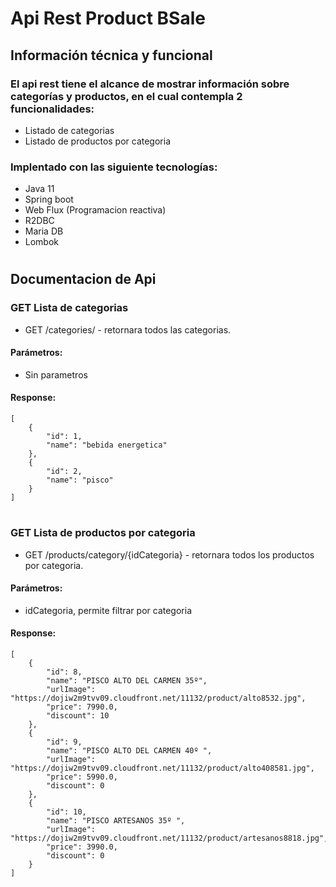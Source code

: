 # Api Rest Product BSale

## **Información técnica y funcional**

### El api rest tiene el alcance de mostrar información sobre categorías y productos, en el cual contempla 2 funcionalidades:
- Listado de categorias
- Listado de productos por categoria

### Implentado con las siguiente tecnologías:
- Java 11
- Spring boot
- Web Flux (Programacion reactiva)
- R2DBC
- Maria DB
- Lombok
# #
## **Documentacion de Api**

### GET Lista de categorias
- GET /categories/ - retornara todos las categorias.
#### Parámetros:
- Sin parametros
#### Response:
```
[
    {
        "id": 1,
        "name": "bebida energetica"
    },
    {
        "id": 2,
        "name": "pisco"
    }
]
```

# #

### GET Lista de productos por categoria
- GET /products/category/{idCategoria} - retornara todos los productos por categoria.
#### Parámetros:
- idCategoria, permite filtrar por categoria

#### Response:
```
[
    {
        "id": 8,
        "name": "PISCO ALTO DEL CARMEN 35º",
        "urlImage": "https://dojiw2m9tvv09.cloudfront.net/11132/product/alto8532.jpg",
        "price": 7990.0,
        "discount": 10
    },
    {
        "id": 9,
        "name": "PISCO ALTO DEL CARMEN 40º ",
        "urlImage": "https://dojiw2m9tvv09.cloudfront.net/11132/product/alto408581.jpg",
        "price": 5990.0,
        "discount": 0
    },
    {
        "id": 10,
        "name": "PISCO ARTESANOS 35º ",
        "urlImage": "https://dojiw2m9tvv09.cloudfront.net/11132/product/artesanos8818.jpg",
        "price": 3990.0,
        "discount": 0
    }
]
```
